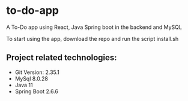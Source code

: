 # to-do-app
A To-Do app using React, Java Spring boot in the backend and MySQL


To start using the app, download the repo and run the script
install.sh


## Project related technologies:
- Git Version: 2.35.1
- MySql 8.0.28
- Java 11
- Spring Boot 2.6.6

